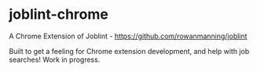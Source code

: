 # joblint-chrome
A Chrome Extension of Joblint - https://github.com/rowanmanning/joblint

Built to get a feeling for Chrome extension development, and help with job searches! Work in progress.
